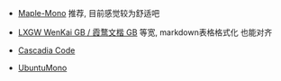 * [Maple-Mono](https://github.com/subframe7536/Maple-font)
推荐, 目前感觉较为舒适吧

* [LXGW WenKai GB / 霞鹜文楷 GB](https://github.com/lxgw/LxgwWenkaiGB)
等宽, markdown表格格式化 也能对齐

* [Cascadia Code](https://github.com/microsoft/cascadia-code)
* [UbuntuMono](https://github.com/powerline/fonts/tree/master/UbuntuMono)
